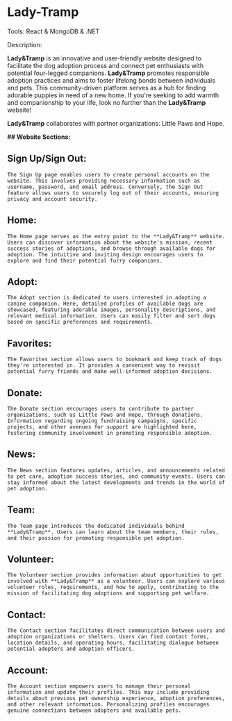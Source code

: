 # Lady-Tramp

Tools: React & MongoDB & .NET

Description:

**Lady&Tramp** is an innovative and user-friendly website designed to facilitate the dog adoption process and connect pet enthusiasts with potential four-legged companions. **Lady&Tramp** promotes responsible adoption practices and aims to foster lifelong bonds between individuals and pets. This community-driven platform serves as a hub for finding adorable puppies in need of a new home. If you're seeking to add warmth and companionship to your life, look no further than the **Lady&Tramp** website!

**Lady&Tramp** collaborates with partner organizations: Little Paws and Hope.

**## Website Sections:**

## Sign Up/Sign Out:

    The Sign Up page enables users to create personal accounts on the website. This involves providing necessary information such as username, password, and email address. Conversely, the Sign Out feature allows users to securely log out of their accounts, ensuring privacy and account security.

## Home:

    The Home page serves as the entry point to the **Lady&Tramp** website. Users can discover information about the website's mission, recent success stories of adoptions, and browse through available dogs for adoption. The intuitive and inviting design encourages users to explore and find their potential furry companions.

## Adopt:

    The Adopt section is dedicated to users interested in adopting a canine companion. Here, detailed profiles of available dogs are showcased, featuring adorable images, personality descriptions, and relevant medical information. Users can easily filter and sort dogs based on specific preferences and requirements.

## Favorites:

    The Favorites section allows users to bookmark and keep track of dogs they're interested in. It provides a convenient way to revisit potential furry friends and make well-informed adoption decisions.

## Donate:

    The Donate section encourages users to contribute to partner organizations, such as Little Paws and Hope, through donations. Information regarding ongoing fundraising campaigns, specific projects, and other avenues for support are highlighted here, fostering community involvement in promoting responsible adoption.

## News:

    The News section features updates, articles, and announcements related to pet care, adoption success stories, and community events. Users can stay informed about the latest developments and trends in the world of pet adoption.

## Team:

    The Team page introduces the dedicated individuals behind **Lady&Tramp**. Users can learn about the team members, their roles, and their passion for promoting responsible pet adoption.

## Volunteer:

    The Volunteer section provides information about opportunities to get involved with **Lady&Tramp** as a volunteer. Users can explore various volunteer roles, requirements, and how to apply, contributing to the mission of facilitating dog adoptions and supporting pet welfare.

## Contact:

    The Contact section facilitates direct communication between users and adoption organizations or shelters. Users can find contact forms, location details, and operating hours, facilitating dialogue between potential adopters and adoption officers.

## Account:

    The Account section empowers users to manage their personal information and update their profiles. This may include providing details about previous pet ownership experience, adoption preferences, and other relevant information. Personalizing profiles encourages genuine connections between adopters and available pets.